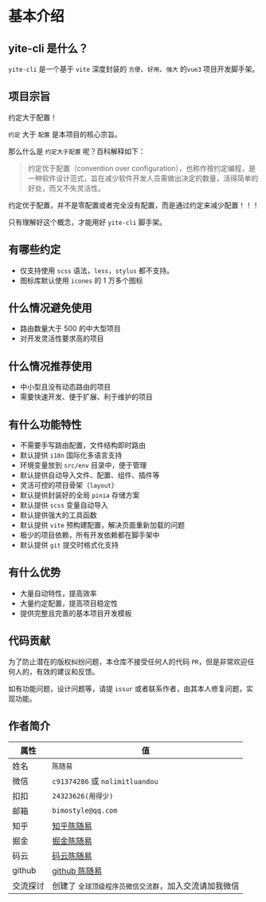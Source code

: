 # 基本介绍

## yite-cli 是什么？

`yite-cli` 是一个基于 `vite` 深度封装的 `方便`、`好用`、`强大` 的`vue3` 项目开发脚手架。

## 项目宗旨

约定大于配置！

`约定` 大于 `配置` 是本项目的核心宗旨。

那么什么是 `约定大于配置` 呢？百科解释如下：

> 约定优于配置（convention over configuration），也称作按约定编程，是一种软件设计范式，旨在减少软件开发人员需做出决定的数量，活得简单的好处，而又不失灵活性。

约定优于配置，并不是零配置或者完全没有配置，而是通过约定来减少配置！！！

只有理解好这个概念，才能用好 `yite-cli` 脚手架。

## 有哪些约定

-   仅支持使用 `scss` 语法，`less`，`stylus` 都不支持。
-   图标库默认使用 `icones` 的 1 万多个图标

## 什么情况避免使用

-   路由数量大于 500 的中大型项目
-   对开发灵活性要求高的项目

## 什么情况推荐使用

-   中小型且没有动态路由的项目
-   需要快速开发、便于扩展、利于维护的项目

## 有什么功能特性

-   不需要手写路由配置，文件结构即时路由
-   默认提供 `i18n` 国际化多语言支持
-   环境变量放到 `src/env` 目录中，便于管理
-   默认提供自动导入文件、配置、组件、插件等
-   灵活可控的项目骨架（`layout`）
-   默认提供封装好的全局 `pinia` 存储方案
-   默认提供 `scss` 变量自动导入
-   默认提供强大的工具函数
-   默认提供 `vite` 预构建配置，解决页面重新加载的问题
-   极少的项目依赖，所有开发依赖都在脚手架中
-   默认提供 `git` 提交时格式化支持

## 有什么优势

-   大量自动特性，提高效率
-   大量约定配置，提高项目稳定性
-   提供完整且完善的基本项目开发模板

## 代码贡献

为了防止潜在的版权纠纷问题，本仓库不接受任何人的代码 `PR`，但是非常欢迎任何人的，有效的建议和反馈。

如有功能问题，设计问题等，请提 `issur` 或者联系作者，由其本人修复问题，实现功能。

## 作者简介

| 属性     | 值                                                    |
| -------- | ----------------------------------------------------- |
| 姓名     | `陈随易`                                              |
| 微信     | `c91374286` 或 `nolimitluandou`                       |
| 扣扣     | `24323626(用得少)`                                    |
| 邮箱     | `bimostyle@qq.com`                                    |
| 知乎     | [知乎陈随易](https://www.zhihu.com/people/chensuiyi)  |
| 掘金     | [掘金陈随易](https://juejin.im/user/1239904846873326) |
| 码云     | [码云陈随易](https://gitee.com/banshiweichen)         |
| github   | [github 陈随易](https://github.com/chenbimo)          |
| 交流探讨 | 创建了 `全球顶级程序员微信交流群`，加入交流请加我微信 |
